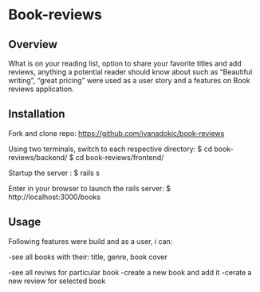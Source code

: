 # Book-reviews

## Overview
What is on your reading list, option to share your favorite titles and add reviews, anything a potential reader should know about such as “Beautiful writing”, “great pricing” were used as a user story and a features on Book reviews application.

## Installation

Fork and clone repo:
https://github.com/ivanadokic/book-reviews

Using two terminals, switch to each respective directory:
$ cd book-reviews/backend/
$ cd book-reviews/frontend/

Startup the server :
$ rails s

Enter in your browser to launch the rails server:
$  http://localhost:3000/books

## Usage

Following features were build and as a user, i can:

-see all books with their: title, genre, book cover 

-see all reviws for particular book
-create a new book and add it
-cerate a new review for selected book
